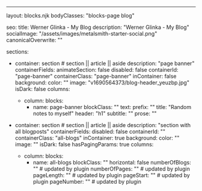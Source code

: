 ---
layout: blocks.njk
bodyClasses: "blocks-page blog"

seo:
  title: Werner Glinka - My Blog
  description: "Werner Glinka - My Blog"
  socialImage: "/assets/images/metalsmith-starter-social.png"
  canonicalOverwrite: ""

sections:
  - container: section # section || article || aside
    description: "page banner"
    containerFields:
      animateSection: false
      disabled: false
      containerId: "page-banner"
      containerClass: "page-banner"
      inContainer: false
      background:
        color: ""
        image: "v1690564373/blog-header_yeuzbp.jpg"
        isDark: false
    columns:
      - column:
        blocks:
          - name: page-banner
            blockClass: ""
            text:
              prefix: ""
              title: "Random notes to myself"
              header: "h1"
              subtitle: ""
              prose: ""

  - container: section # section || article || aside
    description: "section with all blogposts"
    containerFields:
      disabled: false
      containerId: ""
      containerClass: "all-blogs"
      inContainer: true
      background:
        color: ""
        image: ""
        isDark: false
    hasPagingParams: true
    columns:
      - column:
        blocks:
          - name: all-blogs
            blockClass: ""
            horizontal: false
            numberOfBlogs: "" # updated by plugin
            numberOfPages: "" # updated by plugin
            pageLength: ""    # updated by plugin
            pageStart: ""     # updated by plugin
            pageNumber: ""    # updated by plugin